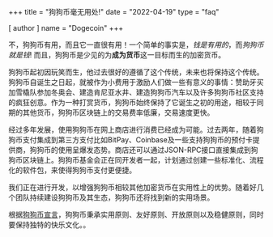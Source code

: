 +++
title = "狗狗币毫无用处!"
date = "2022-04-19"
type = "faq"

[ author ]
  name = "Dogecoin"
+++

不，狗狗币有用，而且它一直很有用！一个简单的事实是，*钱是有用的*，而*狗狗币就是钱*! 而且，狗狗币是少见的为**成为货币**这一目标而生的加密货币。  

狗狗币起初因玩笑而生，他过去很好的遵循了这个传统，未来也将保持这个传统。狗狗币自诞生之日起，就被作为小费用于激励人们做一些有意义的事情：赞助牙买加雪橇队参加冬奥会、建造肯尼亚水井、建造狗狗币汽车以及许多狗狗币社区支持的疯狂创意。作为一种打赏货币，狗狗币始终保持了它诞生之初的用途，相较于同期的其他货币，狗狗币区块链上的交易费率低廉，交易速度更快。

经过多年发展，使用狗狗币在网上商店进行消费已经成为可能。过去两年，随着狗狗币支付集成到第三方支付比如BitPay、Coinbase及一些支持狗狗币的预付卡提供商，狗狗币的使用呈爆发态势。商店还可以通过JSON-RPC接口直接集成到狗狗币区块链上。狗狗币基金会正在同开发者一起，计划通过创建一些标准化、流程化的软件包，来使得狗狗币支付更便捷。

我们正在进行开发，以增强狗狗币相较其他加密货币在实用性上的优势。随着好几个团队持续建设狗狗币及其生态，狗狗币还将找到新的实用场景。

根据[狗狗币宣言](https://foundation.dogecoin.com/zh-cn/manifesto/)，狗狗币秉承实用原则、友好原则、开放原则以及稳健原则，同时要保持独特的快乐文化。。
